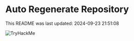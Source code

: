# Auto Regenerate Repository

This README was last updated: 2024-09-23 21:51:08

 ![TryHackMe](https://tryhackme.com/badge/533634)
